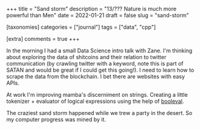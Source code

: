 +++
title = "Sand storm"
description = "13/??? Nature is much more powerful than Men"
date = 2022-01-21
draft = false
slug = "sand-storm"

[taxonomies]
categories = ["journal"]
tags = ["data", "cpp"]

[extra]
comments = true
+++

In the morning I had a small Data Science intro talk with Zane. I'm thinking about exploring the data of shitcoins and their relation to twitter communication (by crawling twitter with a keyword, note this is part of SATAN and would be great if I could get this going!). I need to learn how to scrape the data from the blockchain. I bet there are websites with easy APIs.

At work I'm improving mamba's discerniment on strings. Creating a little tokenizer + evaluator of logical expressions using the help of [booleval](https://github.com/m-peko/booleval).

The craziest sand storm happened while we trew a party in the desert. So my computer progress was mined by it.